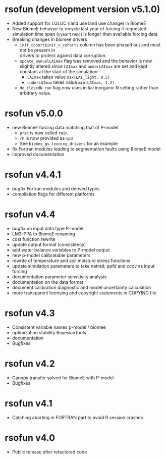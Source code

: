 # rsofun (development version v5.1.0)

* Added support for LULUC (land use land use change) in BiomeE
* New BiomeE behavior to recycle last year of forcing if requested simulation time span (`nyeartrend`) is longer than 
available forcing data
* Breaking changes in biomee drivers
  * `init_cohort$init_n_cohorts` column has been phased out and must not be present in  
drivers to protect against data corruption.
  * `update_annualLAImax` flag was removed and the behavior is now slightly altered since `LAImax` and `underLAImax` are set and kept constant at the start of the simulation:
    * `LAImax` takes value `max(LAI_light, 0.5)`
    * `underLAImax` takes value `min(LAImax, 1.2)`
  * `do_closedN_run` flag now uses initial inorganic N setting rather than arbitrary value.

# rsofun v5.0.0

* new BiomeE forcing data matching that of P-model
  * `prec` is now called `rain`
  * `rh` is now provided as `vpd`
  * See `biomee_gs_leuning_drivers` for an example
* fix Fortran modules leading to segmentation faults using BiomeE model
* improved documentation

# rsofun v4.4.1

* bugfix Fortran modules and derived types
* compilation flags for different platforms

# rsofun v4.4

* bugfix on input data type P-model
* LM3-PPA to BiomeE renaming
* cost function rewrite
* update output format (consistency)
* add water balance variables to P-model output
* new p-model calibratable parameters
* rewrite of temperature and soil moisture stress functions
* update simulation parameters to take netrad, ppfd and ccov as input forcing
* documentation parameter sensitivity analysis
* documentation on the data format
* document calibration diagnostic and model uncertainty calculation
* more transparent licensing and copyright statements in COPYING file

# rsofun v4.3

* Consistent variable names p-model / biomee
* optimization stability BayesianTools
* documentation
* Bugfixes

# rsofun v4.2

* Canopy transfer solved for BiomeE with P-model
* Bugfixes

# rsofun v4.1

* Catching aborting in FORTRAN part to avoid R session crashes

# rsofun v4.0

* Public release after refactored code
